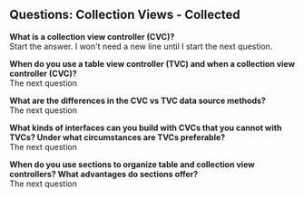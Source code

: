 ## Questions: Collection Views - Collected  

**What is a collection view controller (CVC)?**  
Start the answer.  I won't need a new line until I start the next question.

**When do you use a table view controller (TVC) and when a collection view controller (CVC)?**  
The next question

**What are the differences in the CVC vs TVC data source methods?**  
The next question

**What kinds of interfaces can you build with CVCs that you cannot with TVCs? Under what circumstances are TVCs preferable?**  
The next question

**When do you use sections to organize table and collection view controllers? What advantages do sections offer?**  
The next question
